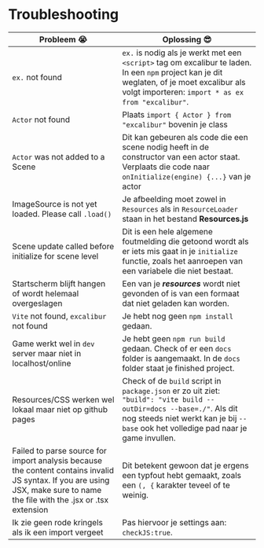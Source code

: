 # Troubleshooting

| Probleem 😭 | Oplossing 😎 |
| -------- | -------- |
| `ex.` not found   |  `ex.` is nodig als je werkt met een `<script>` tag om excalibur te laden. In een `npm` project kan je dit weglaten, of je moet excalibur als volgt importeren: `import * as ex from "excalibur"`. |
| `Actor` not found | Plaats `import { Actor } from "excalibur"` bovenin je class |
| `Actor` was not added to a Scene | Dit kan gebeuren als code die een scene nodig heeft in de constructor van een actor staat. Verplaats die code naar `onInitialize(engine) {...}` van je actor |
| ImageSource is not yet loaded. Please call `.load()` | Je afbeelding moet zowel in `Resources` als in `ResourceLoader` staan in het bestand **Resources.js** | 
| Scene update called before initialize for scene level | Dit is een hele algemene foutmelding die getoond wordt als er iets mis gaat in je `initialize` functie, zoals het aanroepen van een variabele die niet bestaat. |
| Startscherm blijft hangen of wordt helemaal overgeslagen | Een van je ***resources*** wordt niet gevonden of is van een formaat dat niet geladen kan worden.   |
| `Vite` not found, `excalibur` not found | Je hebt nog geen `npm install` gedaan. |
| Game werkt wel in `dev` server maar niet in localhost/online | Je hebt geen `npm run build` gedaan. Check of er een `docs` folder is aangemaakt. In de `docs` folder staat je finished project. |
| Resources/CSS werken wel lokaal maar niet op github pages | Check of de `build` script in `package.json` er zo uit ziet: `"build": "vite build --outDir=docs --base=./"`. Als dit nog steeds niet werkt kan je bij `--base` ook het volledige pad naar je game invullen. |
|Failed to parse source for import analysis because the content contains invalid JS syntax. If you are using JSX, make sure to name the file with the .jsx or .tsx extension|Dit betekent gewoon dat je ergens een typfout hebt gemaakt, zoals een `(, {` karakter teveel of te weinig. |
| Ik zie geen rode kringels als ik een import vergeet |  Pas hiervoor je settings aan: `checkJS:true`. |
